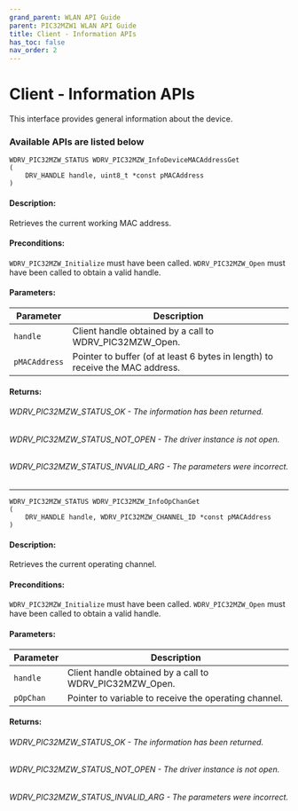 ```yaml
---
grand_parent: WLAN API Guide
parent: PIC32MZW1 WLAN API Guide
title: Client - Information APIs
has_toc: false
nav_order: 2
---
```


# Client - Information APIs

This interface provides general information about the device.

### Available APIs are listed below


```
WDRV_PIC32MZW_STATUS WDRV_PIC32MZW_InfoDeviceMACAddressGet
(
	DRV_HANDLE handle, uint8_t *const pMACAddress
)

```

#### Description:

Retrieves the current working MAC address.
#### Preconditions:

```WDRV_PIC32MZW_Initialize``` must have been called.
```WDRV_PIC32MZW_Open``` must have been called to obtain a valid handle.

#### Parameters:

|	Parameter			 | 						Description								|
-------------------------|--------------------------------------------------------------|
|```handle```		|	Client handle obtained by a call to WDRV_PIC32MZW_Open.|
|```pMACAddress```	|	Pointer to buffer (of at least 6 bytes in length) to receive the MAC address.|

#### Returns:

###### WDRV_PIC32MZW_STATUS_OK			- The information has been returned.
###### WDRV_PIC32MZW_STATUS_NOT_OPEN		- The driver instance is not open.
###### WDRV_PIC32MZW_STATUS_INVALID_ARG		- The parameters were incorrect.


--------------------------------------------------------------------------------------------------------------------------------------------------------------------------------------

```
WDRV_PIC32MZW_STATUS WDRV_PIC32MZW_InfoOpChanGet
(
	DRV_HANDLE handle, WDRV_PIC32MZW_CHANNEL_ID *const pMACAddress
)
```

#### Description:
Retrieves the current operating channel.

#### Preconditions:

```WDRV_PIC32MZW_Initialize``` must have been called.
```WDRV_PIC32MZW_Open``` must have been called to obtain a valid handle.

#### Parameters:

|	Parameter			 | 						Description								|
-------------------------|--------------------------------------------------------------|
| ```handle```		| Client handle obtained by a call to WDRV_PIC32MZW_Open.	|
| ```pOpChan```	| Pointer to variable to receive the operating channel. |

#### Returns:

###### WDRV_PIC32MZW_STATUS_OK			- The information has been returned.
###### WDRV_PIC32MZW_STATUS_NOT_OPEN		- The driver instance is not open.
###### WDRV_PIC32MZW_STATUS_INVALID_ARG		- The parameters were incorrect.
